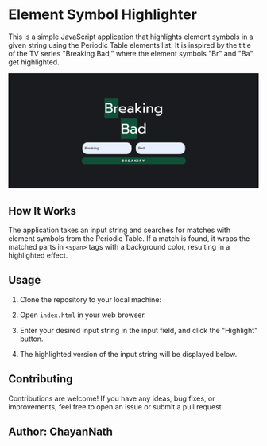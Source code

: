 # Element Symbol Highlighter

This is a simple JavaScript application that highlights element symbols in a given string using the Periodic Table elements list. It is inspired by the title of the TV series "Breaking Bad," where the element symbols "Br" and "Ba" get highlighted.

![Example Screenshot](./screenshot.png)

## How It Works

The application takes an input string and searches for matches with element symbols from the Periodic Table. If a match is found, it wraps the matched parts in `<span>` tags with a background color, resulting in a highlighted effect.

## Usage

1. Clone the repository to your local machine:

2. Open `index.html` in your web browser.

3. Enter your desired input string in the input field, and click the "Highlight" button.

4. The highlighted version of the input string will be displayed below.

## Contributing

Contributions are welcome! If you have any ideas, bug fixes, or improvements, feel free to open an issue or submit a pull request.

## Author: ChayanNath
